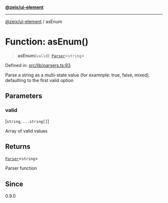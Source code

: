 [**@zeix/ui-element**](../README.md)

***

[@zeix/ui-element](../globals.md) / asEnum

# Function: asEnum()

> **asEnum**(`valid`): [`Parser`](../type-aliases/Parser.md)\<`string`\>

Defined in: [src/lib/parsers.ts:93](https://github.com/zeixcom/ui-element/blob/e844a8875dcc0f1e1c331a07fc308d56d924c955/src/lib/parsers.ts#L93)

Parse a string as a multi-state value (for examnple: true, false, mixed), defaulting to the first valid option

## Parameters

### valid

\[`string`, `...string[]`\]

Array of valid values

## Returns

[`Parser`](../type-aliases/Parser.md)\<`string`\>

Parser function

## Since

0.9.0
